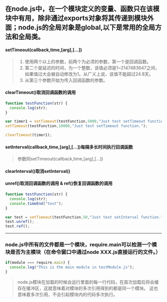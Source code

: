## 在node.js中，在一个模块定义的变量、函数只在该模块中有用，除非通过exports对象将其传递到模块外面；node.js的全局对象是global,以下是常用的全局方法和全局类。
#### setTimeout(callback,time,[arg],[...])
> 1. 使用两个以上的参数，前两个为必须的参数，第一个是回调函数。
> 2. 第二个是延迟的时间，为一个整数，该值必须是1~2147483647之间，如果值过大会被自动修改为1。从广义上说，该值不能超过24.8天。
> 3. 从第三个参数开始为传入回调函数的参数。
#### clearTimeout()取消回调函数的调用
```javascript
function testFunction(str) {
  console.log(str);
}

var timer1 = setTimeout(testFunction,5000,"Just test setTimeout function.");
setTimeout(testFunction,10000,"Just test setTimeout function.");

clearTimeout(timer1);
```

#### setInterval(callback,time,[arg],[...])每隔多长时间执行回调函数
> 参数同setTimeout(callback,time,[arg],[...])
#### clearInterval()取消setInterval()

#### unref()取消回调函数的调用 & ref()恢复回调函数的调用
```javascript
function testFunction(str) {
  console.log(str);
  console.timeEnd("test");
}

var test = setTimeout(testFunction,50,"Just test setInterval function.");
test.unref();
test.ref();
```
*****
### node.js中所有的文件都是一个模块，require.main可以检测一个模块是否为主模块（在命令窗口中通过node XXX.js直接运行的文件。）
```javascript
if(module === require.main) {
  console.log("This is the main module in testModule.js");
}
```
>node.js模块在加载的时候会运行里面的每一行代码，在首次加载后将会缓存在缓冲区，这就意味着对模块的多次引用得到的都是同一个模块。
这也意味着多次引用，不会引起模块内的代码多次执行。